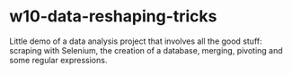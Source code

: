 # w10-data-reshaping-tricks
Little demo of a data analysis project that involves all the good stuff: scraping with Selenium, the creation of a database, merging, pivoting and some regular expressions.
